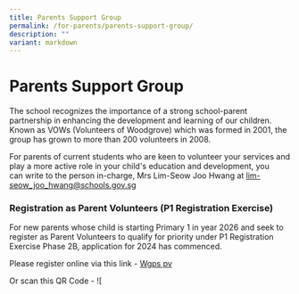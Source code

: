 ```yaml
---
title: Parents Support Group
permalink: /for-parents/parents-support-group/
description: ""
variant: markdown
---
```

# **Parents Support Group**

The school recognizes the importance of a strong school-parent partnership in enhancing the development and learning of our children. Known as VOWs (Volunteers of Woodgrove) which was formed in 2001, the group has grown to more than 200 volunteers in 2008.

For parents of current students&nbsp;who are keen to volunteer your services and play a more active role in your child's education and development, you can&nbsp;write to the person in-charge, Mrs Lim-Seow Joo Hwang at&nbsp;[lim-seow\_joo\_hwang@schools.gov.sg](mailto:lim-seow_joo_hwang@schools.gov.sg)

### Registration as Parent Volunteers (P1 Registration Exercise)

For new parents whose child is starting Primary 1 in year 2026 and seek to register as Parent Volunteers to qualify for priority under P1 Registration Exercise Phase 2B, application for 2024 has commenced.

Please register online via this link - [Wgps pv](https://form.gov.sg/5cbd8a02f1a552001745f7a7)

Or scan this QR Code - ![